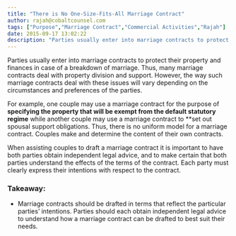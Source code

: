 ```yaml
---
title: "There is No One-Size-Fits-All Marriage Contract"
author: rajah@cobaltcounsel.com
tags: ["Purpose","Marriage Contract","Commercial Activities","Rajah"]
date: 2015-09-17 13:02:22
description: "Parties usually enter into marriage contracts to protect their property and finances in case of a breakdown of marriage. Thus, many marriage contracts deal with property division and support."
---
```




Parties usually enter into marriage contracts to protect their property and finances in case of a breakdown of marriage. Thus, many marriage contracts deal with property division and support. However, the way such marriage contracts deal with these issues will vary depending on the circumstances and preferences of the parties. 

For example, one couple may use a marriage contract for the purpose of **specifying the property that will be exempt from the default statutory regime** while another couple may use a marriage contract to **set out spousal support obligations. Thus, there is no uniform model for a marriage contract. Couples make and determine the content of their own contracts.

When assisting couples to draft a marriage contract it is important to have both parties obtain independent legal advice, and to make certain that both parties understand the effects of the terms of the contract. Each party must clearly express their intentions with respect to the contract.



### Takeaway:
- Marriage contracts should be drafted in terms that reflect the particular parties’ intentions. Parties should each obtain independent legal advice to understand how a marriage contract can be drafted to best suit their needs.
